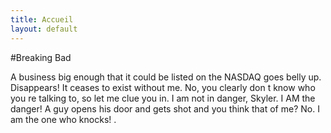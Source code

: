 ```yaml
---
title: Accueil
layout: default
---
```

#Breaking Bad

A business big enough that it could be listed on the NASDAQ goes belly up. Disappears! It ceases to exist without me. No, you clearly don t know who you re talking to, so let me clue you in. I am not in danger, Skyler.
I AM the danger! A guy opens his door and gets shot and you think that of me? No. I am the one who knocks! . 
